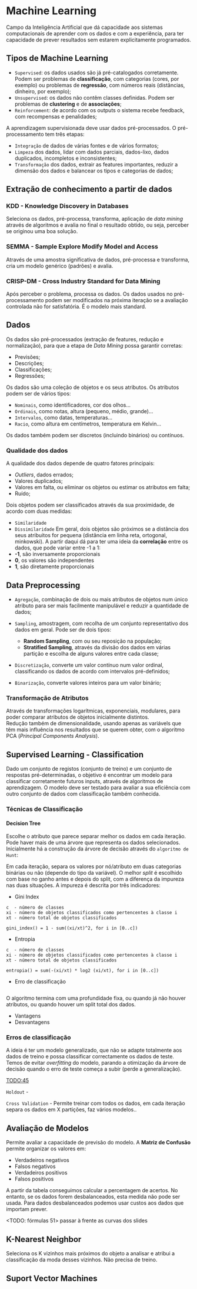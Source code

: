 # Machine Learning

Campo da Inteligência Artificial que dá capacidade aos sistemas computacionais de aprender com os dados e com a experiência, para ter capacidade de prever resultados sem estarem explicitamente programados.

## Tipos de Machine Learning

- `Supervised`: os dados usados são já pré-catalogados corretamente. Podem ser problemas de **classificação**, com categorias (cores, por exemplo) ou problemas de **regressão**, com números reais (distâncias, dinheiro, por exemplo);
- `Unsupervised`: os dados não contêm classes definidas. Podem ser problemas de **clustering** e de **associações**;
- `Reinforcement`: de acordo com os outputs o sistema recebe feedback, com recompensas e penalidades;

A aprendizagem supervisionada deve usar dados pré-processados. O pré-processamento tem três etapas:
- `Integração` de dados de várias fontes e de vários formatos;
- `Limpeza` dos dados, lidar com dados parciais, dados-lixo, dados duplicados, incompletos e inconsistentes;
- `Transformação` dos dados, extrair as features importantes, reduzir a dimensão dos dados e balancear os tipos e categorias de dados;

## Extração de conhecimento a partir de dados

### KDD - Knowledge Discovery in Databases

Seleciona os dados, pré-processa, transforma, aplicação de *data mining* através de algoritmos e avalia no final o resultado obtido, ou seja, perceber se originou uma boa solução.

### SEMMA - Sample Explore Modify Model and Access

Através de uma amostra significativa de dados, pré-processa e transforma, cria um modelo genérico (padrões) e avalia.

###  CRISP-DM - Cross Industry Standard for Data Mining

Após perceber o problema, processa os dados. Os dados usados no pré-processamento podem ser modificados na próxima iteração se a avaliação controlada não for satisfatória. É o modelo mais standard.

## Dados

Os dados são pré-processados (extração de features, redução e normalização), para que a etapa de *Data Mining* possa garantir corretas:
- Previsões;
- Descrições;
- Classificações;
- Regressões;

Os dados são uma coleção de objetos e os seus atributos. Os atributos podem ser de vários tipos:
- `Nominais`, como identificadores, cor dos olhos...
- `Ordinais`, como notas, altura (pequeno, médio, grande)...
- `Intervalos`, como datas, temperaturas...
- `Racio`, como altura em centímetros, temperatura em Kelvin...

Os dados também podem ser discretos (incluindo binários) ou contínuos.

### Qualidade dos dados

A qualidade dos dados depende de quatro fatores principais:
- *Outliers*, dados errados;
- Valores duplicados;
- Valores em falta, ou eliminar os objetos ou estimar os atributos em falta;
- Ruído;

Dois objetos podem ser classificados através da sua proximidade, de acordo com duas medidas:
- `Similaridade`
- `Dissimilaridade`
Em geral, dois objetos são próximos se a distância dos seus atribuitos for pequena (distância em linha reta, ortogonal, minkowski). A partir daqui dá para ter uma ideia da **correlação** entre os dados, que pode variar entre -1 a 1:
- **-1**, são inversamente proporcionais
- **0**, os valores são independentes
- **1**, são diretamente proporcionais 

## Data Preprocessing

- `Agregação`, combinação de dois ou mais atributos de objetos num único atributo para ser mais facilmente manipulável e reduzir a quantidade de dados;

- `Sampling`, amostragem, com recolha de um conjunto representativo dos dados em geral. Pode ser de dois tipos:
    - **Random Sampling**, com ou seu reposição na população;
    - **Stratified Sampling**, através da divisão dos dados em várias partição e escolha de alguns valores entre cada classe;

- `Discretização`, converte um valor contínuo num valor ordinal, classificando os dados de acordo com intervalos pré-definidos;

- `Binarização`, converte valores inteiros para um valor binário;

### Transformação de Atributos

Através de transformações logarítmicas, exponenciais, modulares, para poder comparar atributos de objetos inicialmente distintos. <br>
Redução também de dimensionalidade, usando apenas as variávels que têm mais influência nos resultados que se querem obter, com o algoritmo PCA (*Principal Components Analysis*).

## Supervised Learning - Classification

Dado um conjunto de registos (conjunto de treino) e um conjunto de respostas pré-determinadas, o objetivo é encontrar um modelo para classificar corretamente futuros inputs, através de algoritmos de aprendizagem. O modelo deve ser testado para avaliar a sua eficiência com outro conjunto de dados com classificação também conhecida.

### Técnicas de Classificação

#### Decision Tree

Escolhe o atributo que parece separar melhor os dados em cada iteração. Pode haver mais de uma árvore que representa os dados selecionados. Inicialmente há a construção da árvore de decisão através do `algoritmo de Hunt`:

Em cada iteração, separa os valores por nó/atributo em duas categorias binárias ou não (depende do tipo da variável). O melhor *split* é escolhido com base no ganho antes e depois do split, com a diferença da impureza nas duas situações. A impureza é descrita por três indicadores:

- Gini Index

```note
c  - número de classes
xi - número de objetos classificados como pertencentes à classe i
xt - número total de objetos classificados

gini_index() = 1 - sum((xi/xt)^2, for i in [0..c])
```

- Entropia

```note
c  - número de classes
xi - número de objetos classificados como pertencentes à classe i
xt - número total de objetos classificados

entropia() = sum(-(xi/xt) * log2 (xi/xt), for i in [0..c])
```

- Erro de classificação

```note

```

O algoritmo termina com uma profundidade fixa, ou quando já não houver atributos, ou quando houver um split total dos dados.

- Vantagens
- Desvantagens

<TODO>

### Erros de classificação

A ideia é ter um modelo generalizado, que não se adapte totalmente aos dados de treino e possa classificar correctamente os dados de teste. Temos de evitar *overfitting* do modelo, parando a otimização da árvore de decisão quando o erro de teste começa a subir (perde a generalização).

<TODO:45>

`Holdout` - 

`Cross Validation` - Permite treinar com todos os dados, em cada iteração separa os dados em X partições, faz vários modelos..

## Avaliação de Modelos

Permite avaliar a capacidade de previsão do modelo. A **Matriz de Confusão** permite organizar os valores em:
- Verdadeiros negativos
- Falsos negativos
- Verdadeiros positivos
- Falsos positivos

A partir da tabela conseguimos calcular a percentagem de acertos. No entanto, se os dados forem desbalanceados, esta medida não pode ser usada. Para dados desbalanceados podemos usar custos aos dados que importam prever.

<TODO: fórmulas 51> passar à frente as curvas dos slides

## K-Nearest Neighbor

Seleciona os K vizinhos mais próximos do objeto a analisar e atribui a classificação da moda desses vizinhos. Não precisa de treino.

## Suport Vector Machines

<TODO>

##

<TODO>